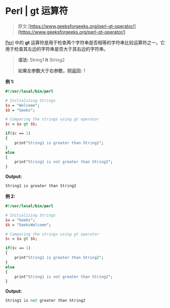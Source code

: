 # Perl | gt 运算符

> 原文:[https://www.geeksforgeeks.org/perl-gt-operator/](https://www.geeksforgeeks.org/perl-gt-operator/)

[Perl](https://www.geeksforgeeks.org/introduction-to-perl/) 中的 **gt** 运算符是用于检查两个字符串是否相等的字符串比较运算符之一。它用于检查其左边的字符串是否大于其右边的字符串。

> **语法:** String1 **lt** String2
> 
> **如果左参数大于右参数，则返回:** 1

**例 1:**

```perl
#!/usr/local/bin/perl

# Initializing Strings
$a = "Welcome";
$b = "Geeks";

# Comparing the strings using gt operator
$c = $a gt $b;

if($c == 1)
{
    print"String1 is greater than String2";
}
else
{
    print"String1 is not greater than String2";
}
```

**Output:**

```perl
String1 is greater than String2

```

**例 2:**

```perl
#!/usr/local/bin/perl

# Initializing Strings
$a = "Geeks";
$b = "GeeksWelcome";

# Comparing the strings using gt operator
$c = $a gt $b;

if($c == 1)
{
    print"String1 is greater than String2";
}
else
{
    print"String1 is not greater than String2";
}
```

**Output:**

```perl
String1 is not greater than String2

```